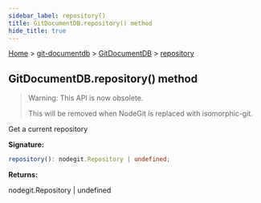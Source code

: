```yaml
---
sidebar_label: repository()
title: GitDocumentDB.repository() method
hide_title: true
---
```


[Home](./index.md) &gt; [git-documentdb](./git-documentdb.md) &gt; [GitDocumentDB](./git-documentdb.gitdocumentdb.md) &gt; [repository](./git-documentdb.gitdocumentdb.repository.md)

## GitDocumentDB.repository() method

> Warning: This API is now obsolete.
> 
> This will be removed when NodeGit is replaced with isomorphic-git.
> 

Get a current repository

<b>Signature:</b>

```typescript
repository(): nodegit.Repository | undefined;
```
<b>Returns:</b>

nodegit.Repository \| undefined

